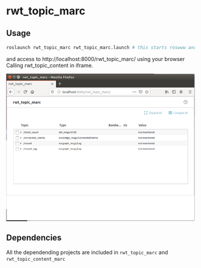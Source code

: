 rwt_topic_marc
========

Usage
-----
```sh
roslaunch rwt_topic_marc rwt_topic_marc.launch # this starts roswww and rosbridge_server and rwt_topic_content_marc
```

and access to http://localhost:8000/rwt_topic_marc/ using your browser  
Calling rwt_topic_content in iframe.

![rwt_topic_marc.png](images/rwt_topic_marc.png "rwt_topic_marc.png")

Dependencies
------------
All the dependending projects are included in `rwt_topic_marc` and `rwt_topic_content_marc`

